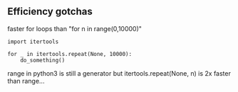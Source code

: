 ## Efficiency gotchas

faster for loops than "for n in range(0,10000)" 
```
import itertools

for _ in itertools.repeat(None, 10000):
    do_something()
```
range in python3 is still a generator
but itertools.repeat(None, n) is 2x faster than range...


